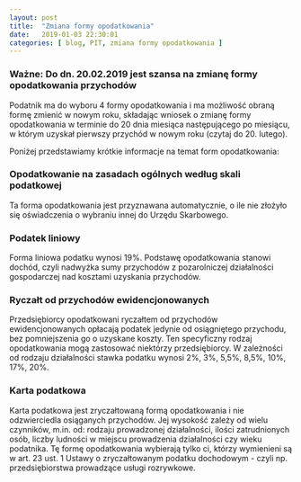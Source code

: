 ```yaml
---
layout: post
title:  "Zmiana formy opodatkowania"
date:   2019-01-03 22:30:01
categories: [ blog, PIT, zmiana formy opodatkowania ]
---
```


### Ważne: Do dn. 20.02.2019 jest szansa na zmianę formy opodatkowania przychodów

Podatnik ma do wyboru 4 formy opodatkowania i ma możliwość obraną formę zmienić w nowym roku, składając wniosek o zmianę formy opodatkowania w terminie do 20 dnia miesiąca następującego po miesiącu, w którym uzyskał pierwszy przychód w nowym roku (czytaj do 20. lutego).

Poniżej przedstawiamy krótkie informacje na temat form opodatkowania:

### Opodatkowanie na zasadach ogólnych według skali podatkowej
Ta forma opodatkowania jest przyznawana automatycznie, o ile nie złożyło się oświadczenia o wybraniu innej do Urzędu Skarbowego. 

### Podatek liniowy
Forma liniowa podatku wynosi 19%. 
Podstawę opodatkowania stanowi dochód, czyli nadwyżka sumy przychodów z pozarolniczej działalności gospodarczej nad kosztami uzyskania przychodów.

### Ryczałt od przychodów ewidencjonowanych
Przedsiębiorcy opodatkowani ryczałtem od przychodów ewidencjonowanych opłacają podatek jedynie od osiągniętego przychodu, bez pomniejszenia go o uzyskane koszty. 
Ten specyficzny rodzaj opodatkowania mogą zastosować niektórzy przedsiębiorcy. 
W zależności od rodzaju działalności stawka podatku wynosi 2%, 3%, 5,5%, 8,5%, 10%, 17%, 20%.

### Karta podatkowa
Karta podatkowa jest zryczałtowaną formą opodatkowania i nie odzwierciedla osiąganych przychodów. 
Jej wysokość zależy od wielu czynników, m.in. od: rodzaju prowadzonej działalności, ilości zatrudnionych osób, liczby ludności w miejscu prowadzenia działalności czy wieku podatnika. 
Tę formę opodatkowania wybierają tylko ci, którzy wymienieni są w art. 23 ust. 1 Ustawy o zryczałtowanym podatku dochodowym - czyli np. przedsiębiorstwa prowadzące usługi rozrywkowe.




